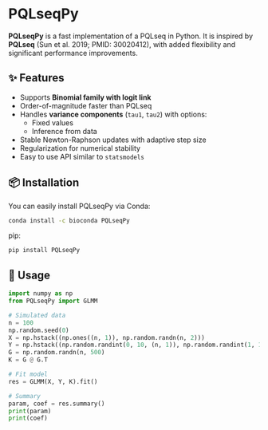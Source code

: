 # PQLseqPy

**PQLseqPy** is a fast implementation of a PQLseq in Python. It is inspired by **PQLseq** (Sun et al. 2019; PMID: 30020412), with added flexibility and significant performance improvements.

## ✨ Features

- Supports **Binomial family with logit link**
- Order-of-magnitude faster than PQLseq
- Handles **variance components** (`tau1`, `tau2`) with options:
  - Fixed values
  - Inference from data
- Stable Newton-Raphson updates with adaptive step size
- Regularization for numerical stability
- Easy to use API similar to `statsmodels`

## 📦 Installation
You can easily install PQLseqPy via Conda:
```bash
conda install -c bioconda PQLseqPy
```

pip:
```bash
pip install PQLseqPy
```

## 🚀 Usage
```python
import numpy as np
from PQLseqPy import GLMM

# Simulated data
n = 100
np.random.seed(0)
X = np.hstack((np.ones((n, 1)), np.random.randn(n, 2)))
Y = np.hstack((np.random.randint(0, 10, (n, 1)), np.random.randint(1, 10, (n, 1))))
G = np.random.randn(n, 500)
K = G @ G.T

# Fit model
res = GLMM(X, Y, K).fit()

# Summary
param, coef = res.summary()
print(param)
print(coef)
```

